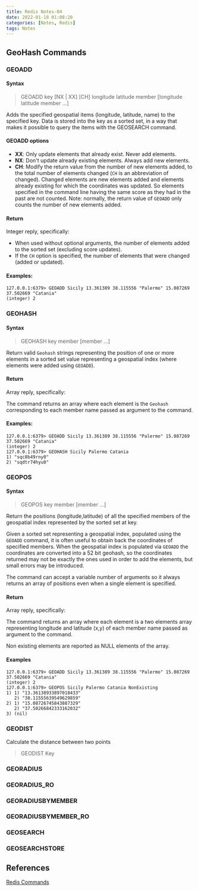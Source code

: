 ```yaml
---
title: Redis Notes-04
date: 2022-01-18 01:08:20
categories: [Notes, Redis]
tags: Notes
---
```


## GeoHash Commands

### GEOADD

#### Syntax

> GEOADD key [NX | XX] [CH] longitude latitude member [longitude latitude member ...]  

Adds the specified geospatial items (longitude, latitude, name) to the specified key. Data is stored into the key as a sorted set, in a way that makes it possible to query the items with the GEOSEARCH command.  

#### GEOADD options

- **XX**: Only update elements that already exist. Never add elements.
- **NX**: Don't update already existing elements. Always add new elements.
- **CH**: Modify the return value from the number of new elements added, to the total number of elements changed (`CH` is an abbreviation of changed). Changed elements are new elements added and elements already existing for which the coordinates was updated. So elements specified in the command line having the same score as they had in the past are not counted. Note: normally, the return value of `GEOADD` only counts the number of new elements added.  

#### Return

Integer reply, specifically:
- When used without optional arguments, the number of elements added to the sorted set (excluding score updates).
- If the `CH` option is specified, the number of elements that were changed (added or updated).

#### Examples:  

```shell
127.0.0.1:6379> GEOADD Sicily 13.361389 38.115556 "Palermo" 15.087269 37.502669 "Catania"
(integer) 2
```

### GEOHASH

#### Syntax

> GEOHASH key member [member ...]

Return valid `Geohash` strings representing the position of one or more elements in a sorted set value representing a geospatial index (where elements were added using `GEOADD`).  

#### Return

Array reply, specifically:

The command returns an array where each element is the `Geohash` corresponding to each member name passed as argument to the command.

#### Examples:

```shell
127.0.0.1:6379> GEOADD Sicily 13.361389 38.115556 "Palermo" 15.087269 37.502669 "Catania"
(integer) 2
127.0.0.1:6379> GEOHASH Sicily Palermo Catania
1) "sqc8b49rny0"
2) "sqdtr74hyu0"
```

### GEOPOS

#### Syntax  

> GEOPOS key member [member ...]

Return the positions (longitude,latitude) of all the specified members of the geospatial index represented by the sorted set at key.

Given a sorted set representing a geospatial index, populated using the `GEOADD` command, it is often useful to obtain back the coordinates of specified members. When the geospatial index is populated via `GEOADD` the coordinates are converted into a 52 bit geohash, so the coordinates returned may not be exactly the ones used in order to add the elements, but small errors may be introduced.

The command can accept a variable number of arguments so it always returns an array of positions even when a single element is specified.  

#### Return  

Array reply, specifically:

The command returns an array where each element is a two elements array representing longitude and latitude (x,y) of each member name passed as argument to the command.

Non existing elements are reported as NULL elements of the array.

#### Examples

```shell
127.0.0.1:6379> GEOADD Sicily 13.361389 38.115556 "Palermo" 15.087269 37.502669 "Catania"
(integer) 2
127.0.0.1:6379> GEOPOS Sicily Palermo Catania NonExisting
1) 1) "13.36138933897018433"
   2) "38.11555639549629859"
2) 1) "15.08726745843887329"
   2) "37.50266842333162032"
3) (nil)
```

### GEODIST

Calculate the distance between two points

> GEODIST Key 

### GEORADIUS

### GEORADIUS_RO

### GEORADIUSBYMEMBER

### GEORADIUSBYMEMBER_RO

### GEOSEARCH

### GEOSEARCHSTORE

## References

[Redis Commands](https://redis.io/commands)